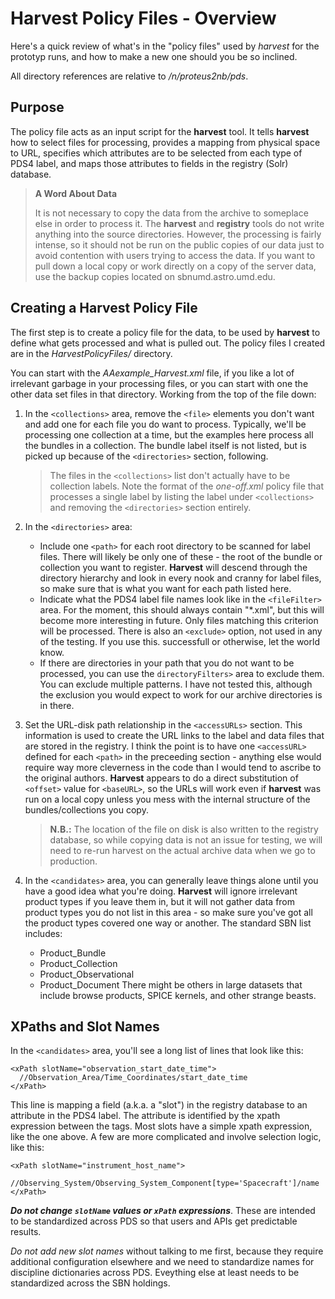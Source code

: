 # Harvest Policy Files - Overview

Here's a quick review of what's in the "policy files" used by *harvest* for the prototyp runs, and how to
make a new one should you be so inclined.

All directory references are relative to */n/proteus2nb/pds*.

## Purpose

The policy file acts as an input script for the **harvest** tool. It tells **harvest** how to select files
for processing, provides a mapping from physical space to URL, specifies which attributes are to be 
selected from each type of PDS4 label, and maps those attributes to fields in the registry (Solr) database.

> **A Word About Data**
>
> It is not necessary to copy the data from the archive to someplace else in order to process it. The
> __harvest__ and __registry__ tools do not write anything into the source directories.  However, the
> processing is fairly intense, so it should not be run on the public copies of our data just to avoid
> contention with users trying to access the data.  If you want to pull down a local copy or work 
> directly on a copy of the server data, use the backup copies located on sbnumd.astro.umd.edu.

## Creating a Harvest Policy File
The first step is to create a policy file for the data, to be used by **harvest** to define what gets
processed and what is pulled out.  The policy files I created are in the *HarvestPolicyFiles/* directory.

You can start with the *AAexample_Harvest.xml* file, if you like a lot of irrelevant garbage in your
processing files, or you can start with one the other data set files in that directory.  Working from 
the top of the file down:

1. In the ```<collections>``` area, remove the ```<file>``` elements you don't want and add one for
each file you do want to process. Typically, we'll be processing one collection at a time, but the
examples here process all the bundles in a collection. The bundle label itself is not listed, but is
picked up because of the ```<directories>``` section, following.

    > The files in the ```<collections>``` list don't actually have to be collection labels.  Note the
    > format of the *one-off.xml* policy file that processes a single label by listing the label under
    > ```<collections>``` and removing the ```<directories>``` section entirely.

2. In the ```<directories>``` area:
   * Include one ```<path>``` for each root directory to be scanned for
     label files.  There will likely be only one of these - the root of the bundle or collection you want to
     register. **Harvest** will descend through the directory hierarchy and look in every nook and cranny for 
     label files, so make sure that is what you want for each path listed here.
   * Indicate what the PDS4 label file names look like in the ```<fileFilter>``` area.  For the moment, this should
     always contain "*.xml", but this will become more interesting in future.  Only files matching this criterion 
     will be processed. There is also an ```<exclude>``` option, not used in any of the testing.  If you use this.
     successfull or otherwise, let the world know.
   * If there are directories in your path that you do not want to be processed, you can use the ```directoryFilters>```
     area to exclude them.  You can exclude multiple patterns.  I have not tested this, although the exclusion you
     would expect to work for our archive directories is in there.
     
3. Set the URL-disk path relationship in the ```<accessURLs>``` section.  This information is used to create the 
   URL links to the label and data files that are stored in the registry.  I think the point is to have one
   ```<accessURL>``` defined for each ```<path>``` in the preceeding section - anything else would require way
   more cleverness in the code than I would tend to ascribe to the original authors. **Harvest** appears to do 
   a direct substitution of ```<offset>``` value for ```<baseURL>```, so the URLs will work even if **harvest**
   was run on a local copy unless you mess with the internal structure of the bundles/collections you copy.
   
   > __N.B.:__ The location of the file on disk is also written to the registry database, so while copying data is
   > not an issue for testing, we will need to re-run harvest on the actual archive data when we go to production.
   
4. In the ```<candidates>``` area, you can generally leave things alone until you have a good idea what you're doing.
   **Harvest** will ignore irrelevant product types if you leave them in, but it will not gather data from product
   types you do not list in this area - so make sure you've got all the product types covered one way or another.
   The standard SBN list includes:
   * Product_Bundle
   * Product_Collection
   * Product_Observational
   * Product_Document
   There might be others in large datasets that include browse products, SPICE kernels, and other strange beasts.
   
## XPaths and Slot Names

In the ```<candidates>``` area, you'll see a long list of lines that look like this:

    <xPath slotName="observation_start_date_time">
      //Observation_Area/Time_Coordinates/start_date_time
    </xPath>
    
This line is mapping a field (a.k.a. a "slot") in the registry database to an attribute in the PDS4 label.  The
attribute is identified by the xpath expression between the tags.  Most slots have a simple xpath expression, like
the one above.  A few are more complicated and involve selection logic, like this:

    <xPath slotName="instrument_host_name">
      //Observing_System/Observing_System_Component[type='Spacecraft']/name
    </xPath>

__*Do not change ```slotName``` values or ```xPath``` expressions*__.  These are intended to be standardized across PDS so that users and APIs get
predictable results.  

_Do not add new slot names_ without talking to me first, because they require additional configuration 
elsewhere and we need to standardize names for discipline dictionaries across PDS. Eveything else at least needs to be
standardized across the SBN holdings.
